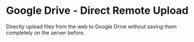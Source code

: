 # Google Drive - Direct Remote Upload
Directly upload files from the web to Google Drive without saving them completely on the server before.
